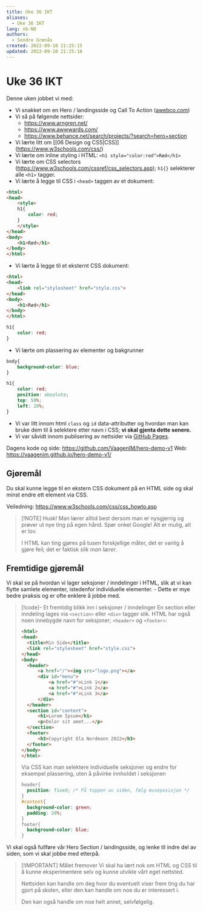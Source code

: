 ```yaml
---
title: Uke 36 IKT
aliases: 
  - Uke 36 IKT
lang: nb-NO
authors:
  - Sondre Grønås
created: 2022-09-10 21:25:15
updated: 2022-09-10 21:25:18
---
```

# Uke 36 IKT
Denne uken jobbet vi med:
- Vi snakket om en Hero / landingsside og Call To Action ([awebco.com](https://www.awebco.com/blog/hero-section/#:~:text=your%20own%20webpages.-,What%20is%20a%20Hero%20Section%3F,Why%20people%20should%20trust%20you))
- Vi så på følgende nettsider:
	- https://www.arngren.net/
	- https://www.awwwards.com/
	- https://www.behance.net/search/projects/?search=hero+section
- Vi lærte litt om [[06 Design og CSS|CSS]] (https://www.w3schools.com/css/)
- Vi lærte om inline styling i HTML: `<h1 style="color:red">Rød</h1>`
- Vi lærte om CSS selectors (https://www.w3schools.com/cssref/css_selectors.asp); `h1{}` selekterer alle `<h1>` tagger.
- Vi lærte å legge til CSS i `<head>` taggen av et dokument:
```html
<html>
<head>
	<style>
	h1{
		color: red;
	}
	</style>
</head>
<body>
	<h1>Rød</h1>
</body>
</html>
```
- Vi lærte å legge til et eksternt CSS dokument:
```html title="index.html"
<html>
<head>
	<link rel="stylesheet" href="style.css">
</head>
<body>
	<h1>Rød</h1>
</body>
</html>
```
```css title="style.css"
h1{
	color: red;
}
```
- Vi lærte om plassering av elementer og bakgrunner
```css title="style.css"
body{
	background-color: blue;
}

h1{
	color: red;
	position: absolute;
	top: 50%;
	left: 20%;
}
```
- Vi var litt innom html `class` og `id` data-attributter og hvordan man kan bruke dem til å selektere etter navn i CSS; **vi skal gjenta dette senere.**
- Vi var såvidt innom publisering av nettsider via [GitHub Pages](https://pages.github.com/).

Dagens kode og side: https://github.com/VaagenIM/hero-demo-v1
Web: https://vaagenim.github.io/hero-demo-v1/

## Gjøremål
Du skal kunne legge til en ekstern CSS dokument på en HTML side og skal minst endre ett element via CSS.

Veiledning: https://www.w3schools.com/css/css_howto.asp

> [!NOTE] Husk!
> Man lærer alltid best dersom man er nysgjerrig og prøver ut nye ting på egen hånd. Spør onkel Google! Alt er mulig, alt er lov.
> 
> I HTML kan ting gjøres på tusen forskjellige måter, det er vanlig å gjøre feil; det er faktisk *slik man lærer*.

## Fremtidige gjøremål
Vi skal se på hvordan vi lager seksjoner / inndelinger i HTML, slik at vi kan flytte samlete elementer, istedenfor individuelle elementer. - Dette er mye bedre praksis og er ofte enklere å jobbe med.

> [!code]- Et fremtidig blikk inn i seksjoner / inndelinger
> En section eller inndeling lages via `<section>` eller `<div>` tagger slik. HTML har også noen innebygde navn for seksjoner; `<header>` og `<footer>`:
> ```html title="index.html"
> <html>
> <head>
> 	<title>Min Side</title>
> 	<link rel="stylesheet" href="style.css">
> </head>
> <body>
> 	<header>
> 		<a href="/"><img src="logo.png"></a>
> 		<div id="menu">
> 			<a href="#">Link 1</a>
> 			<a href="#">Link 2</a>
> 			<a href="#">Link 3</a>
> 		</div>
> 	</header>
> 	<section id="content">
> 		<h1>Lorem Ipsum</h1>
> 		<p>Dolor sit amet...</p>
> 	</section>
> 	<footer>
> 		<h3>Copyright Ola Nordmann 2022</h3>
> 	</footer>
> </body>
> </html>
> ```
> Via CSS kan man selektere individuelle seksjoner og endre for eksempel plassering, uten å påvirke innholdet i seksjonen
> ```css title="style.css"
> header{
> 	position: fixed; /* På toppen av siden, følg museposisjon */
> }
> #content{
> 	background-color: green;
> 	padding: 20%;
> }
> footer{
> 	background-color: blue;
> }
> ```



Vi skal også fullføre vår Hero Section / landingsside, og lenke til indre del av siden, som vi skal jobbe med etterpå.

> [!IMPORTANT] Målet fremover
> Vi skal ha lært nok om HTML og CSS til å kunne eksperimentere selv og kunne utvikle vårt eget nettsted. 
> 
> Nettsiden kan handle om deg hvor du eventuelt viser frem ting du har gjort på skolen, eller den kan handle om noe du er interessert i. 
> 
> Den kan også handle om noe helt annet, selvfølgelig.

